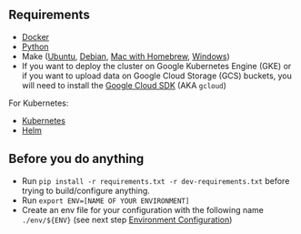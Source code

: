 

## Requirements

-   [Docker](https://docs.docker.com/install/)
-   [Python](https://www.python.org/downloads/)
-   Make ([Ubuntu](https://linuxize.com/post/how-to-install-gcc-compiler-on-ubuntu-18-04/), [Debian](https://linuxize.com/post/how-to-install-gcc-compiler-on-debian-10/), [Mac with Homebrew](https://formulae.brew.sh/formula/make), [Windows](https://stat545.com/make-windows.html))
-   If you want to deploy the cluster on Google Kubernetes Engine (GKE) or if you want to upload data on Google Cloud Storage (GCS) buckets, you will need to install the [Google Cloud SDK](https://cloud.google.com/sdk/install) (AKA `gcloud`)

For Kubernetes:

-   [Kubernetes](https://kubernetes.io/fr/docs/tasks/tools/install-kubectl/)
-   [Helm](https://helm.sh/docs/intro/install/)


## Before you do anything

- Run `pip install -r requirements.txt -r dev-requirements.txt` before trying to build/configure anything.
- Run `export ENV=[NAME OF YOUR ENVIRONMENT]`
- Create an env file for your configuration with the following name `./env/${ENV}` (see next step [Environment Configuration](./1-EnvironmentConfiguration.md))
